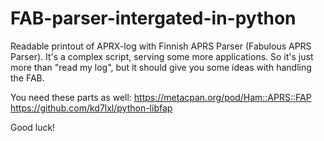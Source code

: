 # FAB-parser-intergated-in-python
Readable printout of APRX-log with Finnish APRS Parser (Fabulous APRS Parser).
It's a complex script, serving some more applications. So it's just more than "read my log", but it should give you
some ideas with handling the FAB.

You need these parts as well:
https://metacpan.org/pod/Ham::APRS::FAP
https://github.com/kd7lxl/python-libfap

Good luck!
